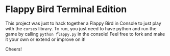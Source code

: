 # Flappy Bird Terminal Edition

This project was just to hack together a Flappy Bird in Console to just play
with the `curses` library. To run, you just need to have python and run the
game by calling `python flappy.py` in the console! Feel free to fork and make
it your own or extend or improve on it!

Cheers!
